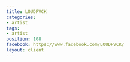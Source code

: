 ```yaml
---
title: LOUDPVCK
categories:
- artist
tags:
- artist
position: 108
facebook: https://www.facebook.com/LOUDPVCK/
layout: client
---
```


